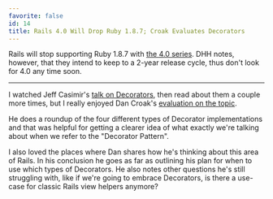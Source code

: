 ```yaml
---
favorite: false
id: 14
title: Rails 4.0 Will Drop Ruby 1.8.7; Croak Evaluates Decorators
---
```


Rails will stop supporting Ruby 1.8.7 with [the 4.0 series][rails_post]. DHH
notes, however, that they intend to keep to a 2-year release cycle, thus don't
look for 4.0 any time soon.

---

I watched Jeff Casimir's [talk on Decorators][talk], then read about them a
couple more times, but I really enjoyed Dan Croak's [evaluation on the
topic][decorator_post].

He does a roundup of the four different types of Decorator implementations and
that was helpful for getting a clearer idea of what exactly we're talking about
when we refer to the "Decorator Pattern".

I also loved the places where Dan shares how he's thinking about this area of
Rails. In his conclusion he goes as far as outlining his plan for when to use
which types of Decorators. He also notes other questions he's still struggling
with, like if we're going to embrace Decorators, is there a use-case for classic
Rails view helpers anymore?

[rails_post]: http://weblog.rubyonrails.org/2011/12/20/rails-master-is-now-4-0-0-beta
[talk]: http://vimeo.com/27361482
[decorator_post]: http://robots.thoughtbot.com/post/14825364877/evaluating-alternative-decorator-implementations-in
